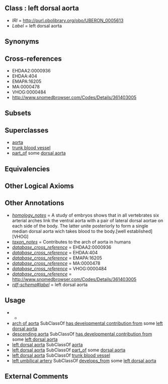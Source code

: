 
## Class : left dorsal aorta

 * *IRI* = http://purl.obolibrary.org/obo/UBERON_0005613
 * *Label* = left dorsal aorta

## Synonyms


## Cross-references

 * EHDAA2:0000936
 * EHDAA:404
 * EMAPA:16205
 * MA:0000478
 * VHOG:0000484
 * http://www.snomedbrowser.com/Codes/Details/361403005

## Subsets


## Superclasses

 * [aorta](../../UBERON/47/UBERON_0000947.md)
 * [trunk blood vessel](../../UBERON/13/UBERON_0003513.md)
 * [part_of](../../BFO/50/BFO_0000050.md) some [dorsal aorta](../../UBERON/05/UBERON_0005805.md)

## Equivalencies


## Other Logical Axioms


## Other Annotations

 * *[homology_notes](../../UBPROP/03/UBPROP_0000003.md)* = A study of embryos shows that in all vertebrates six arterial arches link the ventral aorta with a pair of lateral dorsal aortae on each side of the body. The latter unite posteriorly to form a single median dorsal aorta wich takes blood to the body.[well established][VHOG]
 * *[taxon_notes](../../UBPROP/08/UBPROP_0000008.md)* = Contributes to the arch of aorta in humans
 * *[database_cross_reference](../../ef/oboInOwl#hasDbXref.md)* = EHDAA2:0000936
 * *[database_cross_reference](../../ef/oboInOwl#hasDbXref.md)* = EHDAA:404
 * *[database_cross_reference](../../ef/oboInOwl#hasDbXref.md)* = EMAPA:16205
 * *[database_cross_reference](../../ef/oboInOwl#hasDbXref.md)* = MA:0000478
 * *[database_cross_reference](../../ef/oboInOwl#hasDbXref.md)* = VHOG:0000484
 * *[database_cross_reference](../../ef/oboInOwl#hasDbXref.md)* = http://www.snomedbrowser.com/Codes/Details/361403005
 * *[rdf-schema#label](../../el/rdf-schema#label.md)* = left dorsal aorta

## Usage

 * -
 * [arch of aorta](../../UBERON/08/UBERON_0001508.md) SubClassOf [has developmental contribution from](../../RO/54/RO_0002254.md) some [left dorsal aorta](../../UBERON/13/UBERON_0005613.md)
 * [descending aorta](../../UBERON/14/UBERON_0001514.md) SubClassOf [has developmental contribution from](../../RO/54/RO_0002254.md) some [left dorsal aorta](../../UBERON/13/UBERON_0005613.md)
 * [left dorsal aorta](../../UBERON/13/UBERON_0005613.md) SubClassOf [aorta](../../UBERON/47/UBERON_0000947.md)
 * [left dorsal aorta](../../UBERON/13/UBERON_0005613.md) SubClassOf [part_of](../../BFO/50/BFO_0000050.md) some [dorsal aorta](../../UBERON/05/UBERON_0005805.md)
 * [left dorsal aorta](../../UBERON/13/UBERON_0005613.md) SubClassOf [trunk blood vessel](../../UBERON/13/UBERON_0003513.md)
 * [left umbilical artery](../../UBERON/58/UBERON_0005458.md) SubClassOf [develops_from](../../RO/02/RO_0002202.md) some [left dorsal aorta](../../UBERON/13/UBERON_0005613.md)

## External Comments

